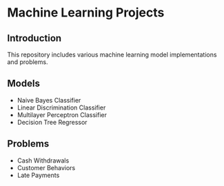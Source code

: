 # Machine Learning Projects

## Introduction

This repository includes various machine learning model implementations and
problems.

## Models

* Naive Bayes Classifier
* Linear Discrimination Classifier
* Multilayer Perceptron Classifier
* Decision Tree Regressor

## Problems

* Cash Withdrawals
* Customer Behaviors
* Late Payments
